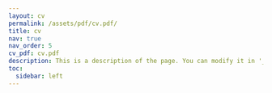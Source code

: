```yaml
---
layout: cv
permalink: /assets/pdf/cv.pdf/
title: cv
nav: true
nav_order: 5
cv_pdf: cv.pdf
description: This is a description of the page. You can modify it in '_pages/cv.md'. You can also change or remove the top pdf download button.
toc:
  sidebar: left
---
```

